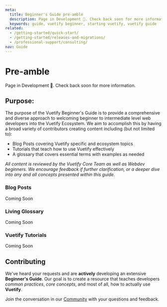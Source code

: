 ```yaml
---
meta:
  title: Beginner's Guide pre-amble
  description: Page in Development 🔨. Check back soon for more information.
  keywords: guide, vuetify beginner, starting vuetify, vuetify guide
related:
  - /getting-started/quick-start/
  - /getting-started/releases-and-migrations/
  - /professional-support/consulting/
nav: Guide
---
```


# Pre-amble

Page in Development 🔨. Check back soon for more information.

<promoted-ad slug="vuemastery-getting-started" />

## Purpose:

The purpose of the Vuetify Beginner's Guide is to provide a comprehensive and diverse approach to welcoming beginner to intermediate level web developers into the Vuetify Ecosystem. We aim to accomplish this by having a broad variety of contributors creating content including (but not limited to):

- Blog Posts covering Vuetify specific and ecosystem topics
- Tutorials that teach how to use Vuetify effectively
- A glossary that covers essential terms with examples as needed

*All content is reviewed by the Vuetify Core Team as well as Webdev beginners. We encourage feedback if further clarification, or a deeper dive into any and all concepts presented within this guide.*

### Blog Posts

<alert type="info">

  Coming Soon

</alert>

### Living Glossary

<alert type="info">

  Coming Soon

</alert>

### Vuetify Tutorials

<alert type="info">

  Coming Soon

</alert>

## Contributing

We've heard your requests and are __actively__ developing an extensive **Beginner's Guide**. Our goal is to create a resource that teaches developers _common practices_, _core concepts_, and most of all, how to actually use **Vuetify**.

Join the conversation in our [Community](https://community.vuetifyjs.com) with your questions and feedback.

<backmatter />

